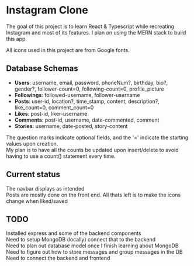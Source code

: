 # Instagram Clone

The goal of this project is to learn React & Typescript while recreating Instagram and most of its features. I plan on using the MERN stack to build this app.


All icons used in this project are from Google fonts.

## Database Schemas
<ul>
    <li><strong>Users</strong>: username, email, password, phoneNum?, birthday, bio?, gender?, follower-count=0, following-count=0, profile_picture</li>
    <li><strong>Followings</strong>: followed-username, follower-username</li>
    <li><strong>Posts</strong>: user-id, location?, time_stamp, content, description?, like_count=0, comment_count=0</li>
    <li><strong>Likes</strong>: post-id, liker-username</li>
    <li><strong>Comments</strong>: post-id, username, date-commented, comment</li>
    <li><strong>Stories</strong>: username, date-posted, story-content</li>
</ul>
The question marks indicate optional fields, and the '=' indicate the starting values upon creation.<br>
My plan is to have all the counts be updated upon insert/delete to avoid having to use a count() statement every time.

## Current status
The navbar displays as intended <br>
Posts are mostly done on the front end. All thats left is to make the icons change when liked/saved<br>

## TODO
Installed express and some of the backend components<br>
Need to setup MongoDB (locally) connect that to the backend<br>
Need to plan out database model once I finish learning about MongoDB<br>
Need to figure out how to store messages and group messages in the DB<br>
Need to connect the backend and frontend<br>
